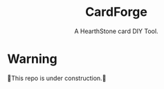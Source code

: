 <h1 align="center">CardForge</h1>

<p align="center">A HearthStone card DIY Tool.</p>

# Warning
🚧This repo is under construction.🚧